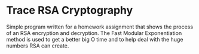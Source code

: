 # Trace RSA Cryptography
 Simple program written for a homework assignment that shows the process of an RSA encryption and decryption. The Fast Modular Exponentiation method is used to get a better big O time and to help deal with the huge numbers RSA can create.
